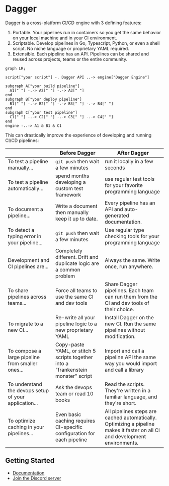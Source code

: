 # Dagger

Dagger is a cross-platform CI/CD engine with 3 defining features:

1. Portable. Your pipelines run in containers so you get the same behavior on your local machine and in your CI environment.
2. Scriptable. Develop pipelines in Go, Typescript, Python, or even a shell script. No niche language or proprietary YAML required.
3. Extensible. Each pipeline has an API. Pipelines can be shared and reused across projects, teams or the entire community.

```mermaid
graph LR;

script["your script"] -. Dagger API ..-> engine["Dagger Engine"]

subgraph A["your build pipeline"]
  A1[" "] -.-> A2[" "] -.-> A3[" "]
end
subgraph B["your deploy pipeline"]
  B1[" "] -.-> B2[" "] -.-> B3[" "] -.-> B4[" "]
end
subgraph C["your test pipeline"]
  C1[" "] -.-> C2[" "] -.-> C3[" "] -.-> C4[" "]
end
engine -..-> A1 & B1 & C1
```

This can drastically improve the experience of developing and running CI/CD pipelines:

| | Before Dagger | After Dagger |
| -- | -- | -- |
| To test a pipeline manually... | `git push` then wait a few minutes |  run it locally in a few seconds |
| To test a pipeline automatically... | spend months developing a custom test framework  | use regular test tools for your favorite programming language |
| To document a pipeline... | Write a document then manually keep it up to date. | Every pipeline has an API and auto-generated documentation. |
| To detect a typing error in your pipeline... | `git push` then wait a few minutes | Use regular type checking tools for your programming language |
| Development and CI pipelines are... | Completely different. Drift and duplicate logic are a common problem | Always the same. Write once, run anywhere.
| To share pipelines across teams... | Force all teams to use the same CI and dev tools | Share Dagger pipelines. Each team can run them from the CI and dev tools of their choice.|
| To migrate to a new CI... | Re-write all your pipeline logic to a new proprietary YAML | Install Dagger on the new CI. Run the same pipelines without modification. |
| To compose a large pipeline from smaller ones... | Copy-paste YAML, or stitch 5 scripts together into a "frankenstein monster" script | Import and call a pipeline API the same way you would import and call a library |
| To understand the devops setup of your application... | Ask the devops team or read 10 books | Read the scripts. They're written in a familiar language, and they're short. |
| To optimize caching in your pipelines... | Even basic caching requires CI-specific configuration for each pipeline | All pipelines steps are cached automatically. Optimizing a pipeline makes it faster on all CI and development environments. |

## Getting Started

* [Documentation](docs/unxpq-introduction.md)
* [Join the Discord server](https://discord.gg/ufnyBtc8uY)
